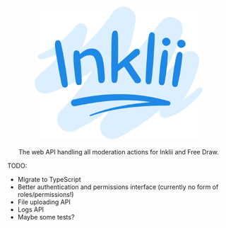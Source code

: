 <div align="center">
	<img src=".github/logo.svg" height=300>
	<br><br>
	The web API handling all moderation actions for Inklii and Free Draw.
</div>

TODO:
- Migrate to TypeScript
- Better authentication and permissions interface (currently no form of roles/permissions!)
- File uploading API
- Logs API
- Maybe some tests?